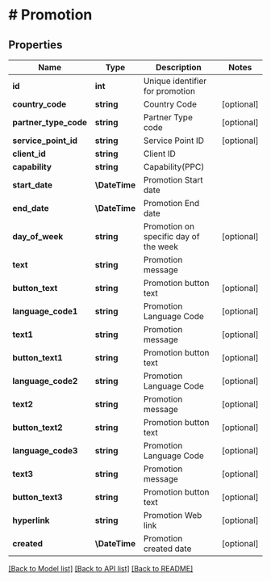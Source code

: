# # Promotion

## Properties

Name | Type | Description | Notes
------------ | ------------- | ------------- | -------------
**id** | **int** | Unique identifier for promotion |
**country_code** | **string** | Country Code | [optional]
**partner_type_code** | **string** | Partner Type code | [optional]
**service_point_id** | **string** | Service Point ID | [optional]
**client_id** | **string** | Client ID |
**capability** | **string** | Capability(PPC) |
**start_date** | **\DateTime** | Promotion Start date |
**end_date** | **\DateTime** | Promotion End date |
**day_of_week** | **string** | Promotion on specific day of the week | [optional]
**text** | **string** | Promotion message |
**button_text** | **string** | Promotion button text | [optional]
**language_code1** | **string** | Promotion Language Code | [optional]
**text1** | **string** | Promotion message | [optional]
**button_text1** | **string** | Promotion button text | [optional]
**language_code2** | **string** | Promotion Language Code | [optional]
**text2** | **string** | Promotion message | [optional]
**button_text2** | **string** | Promotion button text | [optional]
**language_code3** | **string** | Promotion Language Code | [optional]
**text3** | **string** | Promotion message | [optional]
**button_text3** | **string** | Promotion button text | [optional]
**hyperlink** | **string** | Promotion Web link | [optional]
**created** | **\DateTime** | Promotion created date | [optional]

[[Back to Model list]](../../README.md#models) [[Back to API list]](../../README.md#endpoints) [[Back to README]](../../README.md)
